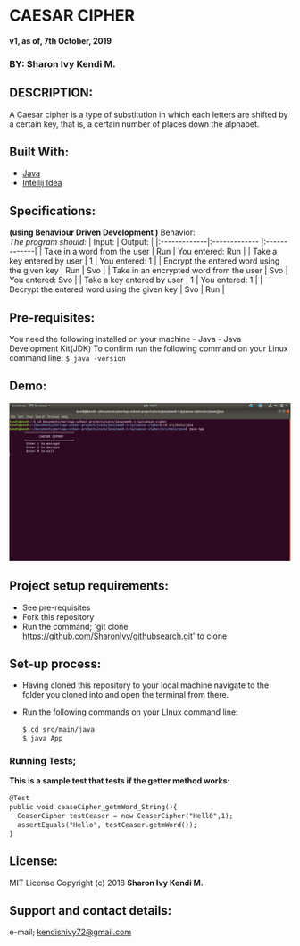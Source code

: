 # CAESAR CIPHER
 #### v1, as of, 7th October, 2019

 ### BY: Sharon Ivy Kendi M.

## DESCRIPTION:
   A Caesar cipher is a type of substitution in which each letters are shifted  by a certain key, that is, a certain number of places down the alphabet.

## Built With:
  * [Java](https://www.java.com/)
  * [Intellij Idea](https://www.jetbrains.com/idea/)

## Specifications:
  **(using Behaviour Driven Development )**
   Behavior: <br>*The program should:*       | Input:    | Output:     |
  |:-------------|:------------- |:-------------|
  | Take in a word from the user | Run | You entered: Run    |
  | Take a key entered by user   | 1 | You entered: 1 |
  | Encrypt the entered word using the given key   | Run | Svo |
  |  Take in an encrypted word from the user  | Svo | You entered: Svo |
  | Take a key entered by user   | 1 | You entered: 1 |
  | Decrypt the entered word using the given key   | Svo | Run |

## Pre-requisites:
  You need the following installed on your machine
    - Java
    - Java Development Kit(JDK)
  To confirm run the following command on your Linux command line:
    ```
    $ java -version
    ```

## Demo:
  <img src="./src/img/screenshot.png" width="600px"/>
  
## Project setup requirements:
  * See pre-requisites
  * Fork this repository
  * Run the command;
  'git clone https://github.com/SharonIvy/githubsearch.git' to clone

## Set-up process:
  * Having cloned this repository to your local machine navigate to the folder you cloned into and open the terminal from there.

  * Run the following commands on your LInux command line:
    ```
    $ cd src/main/java
    $ java App

 ### Running Tests;
  **This is a sample test that tests if the getter method works:**
  ```
  @Test
  public void ceaseCipher_getmWord_String(){
    CeaserCipher testCeaser = new CeaserCipher("Hell0",1);
    assertEquals("Hello", testCeaser.getmWord());
  }
  ```
## License:
  MIT License
    Copyright (c) 2018 **Sharon Ivy Kendi M.**
  
## Support and contact details:
  e-mail; kendishivy72@gmail.com